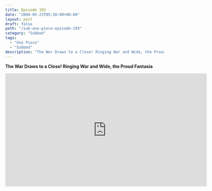 ```yaml
---
title: Episode 193
date: "2004-05-23T05:30:00+00:00"
layout: post
draft: false
path: "/sub-one-piece-episode-193"
category: "Subbed"
tags:
  - "One Piece"
  - "Subbed"
description: "The War Draws to a Close! Ringing War and Wide, the Proud Fantasia"
---
```


**The War Draws to a Close! Ringing War and Wide, the Proud Fantasia**

<iframe width="640" height="360" src="https://www.rapidvideo.com/e/FXQGKQ1X9B" frameborder="0" marginwidth=0 marginheight=0 scrolling=no allowfullscreen></iframe>


